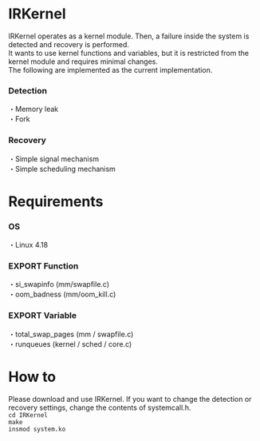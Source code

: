 # IRKernel
IRKernel operates as a kernel module. Then, a failure inside the system is detected and recovery is performed.<br>
It wants to use kernel functions and variables, but it is restricted from the kernel module and requires minimal changes.<br>
The following are implemented as the current implementation.<br>
### Detection
・Memory leak<br>
・Fork<br>
### Recovery
・Simple signal mechanism<br>
・Simple scheduling mechanism<br>
# Requirements
### OS
・Linux 4.18
###  EXPORT Function
・si_swapinfo (mm/swapfile.c)<br>
・oom_badness (mm/oom_kill.c)<br>
###  EXPORT Variable
・total_swap_pages (mm / swapfile.c)<br>
・runqueues (kernel / sched / core.c)<br>

# How to
Please download and use IRKernel. If you want to change the detection or recovery settings, change the contents of systemcall.h.<br>
`cd IRKernel`<br>
`make`<br>
`insmod system.ko`<br>